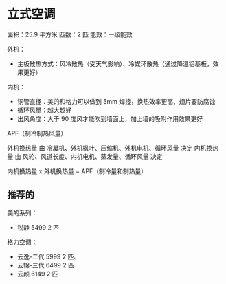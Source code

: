 # 立式空调

面积：25.9 平方米
匹数：2 匹
能效：一级能效

外机：

- 主板散热方式：风冷散热（受天气影响）、冷媒环散热（通过降温铝基板，效果更好）

内机：

- 铜管直径：美的和格力可以做到 5mm 焊接，换热效率更高、翅片要防腐蚀
- 循环风量：越大越好
- 出风角度：大于 90 度风才能吹到墙面上，加上墙的吸附作用效果更好

APF（制冷制热风量）

外机换热量 由 冷凝机、外机枫叶、压缩机、外机电机、循环风量 决定
内机换热量 由 风轮、风道长度、内机电机、蒸发量、循环风量 决定

内机换热量 x 外机换热量 = APF（制冷量和制热量）

## 推荐的

美的系列：

- 锐静 5499 2 匹

格力空调：

- 云逸-二代 5999 2 匹、
- 云锦-三代 6499 2 匹
- 云颜 6149 2 匹

